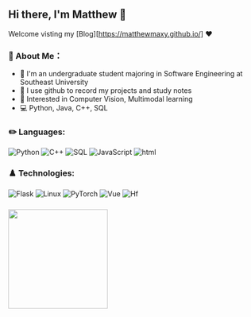 ## Hi there, I'm Matthew 👋

Welcome visting my [Blog][https://matthewmaxy.github.io/] ❤️

### 🦄 About Me：
+ 🏫 I'm an undergraduate student majoring in Software Engineering at Southeast University
+ 📝 I use github to record my projects and study notes
+ 🚀 Interested in Computer Vision, Multimodal learning
+ 💻 Python, Java, C++, SQL

### ✏️ Languages:

![Python](https://img.shields.io/badge/-Python-F4F0C0?&logo=Python)
![C++](https://img.shields.io/badge/-C++-D5DDB6?&logo=c%2b%2b&logoColor=00599C)
![SQL](https://img.shields.io/badge/-SQL-B0C49F?&logo=MySQL)
![JavaScript](https://img.shields.io/badge/-JavaScript-8BA4A0?&logo=JavaScript)
![html](https://img.shields.io/badge/-html-81767A?&logo=htmx)

### ♟️ Technologies:
![Flask](https://img.shields.io/badge/-Flask-F4F0C0?&logo=Flask&logoColor=000000)
![Linux](https://img.shields.io/badge/-Linux-D5DDB6?&logo=Linux)
![PyTorch](https://img.shields.io/badge/-PyTorch-B0C49F?&logo=PyTorch)
![Vue](https://img.shields.io/badge/-Vue-8BA4A0?&logo=Vue.js)
![Hf](https://img.shields.io/badge/-Huggingface-81767A?&logo=huggingface)
### 
<img height="200px" src="https://bad-apple-github-readme.vercel.app/api?show_bg=1&username=MatthewMaxy">
